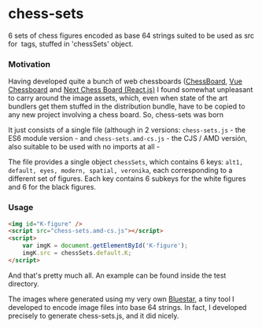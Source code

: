 # chess-sets
6 sets of chess figures encoded as base 64 strings suited to be used as src for <img> tags, stuffed in 'chessSets' object.

### Motivation
Having developed quite a bunch of web chessboards ([ChessBoard](https://github.com/sandy98/chess-board), [Vue Chessboard](https://github.com/sandy98/vue-chessboard) and [Next Chess Board (React.js)](https://github.com/sandy98/next-chess-board) I found somewhat unpleasant to carry around the image assets, which, even when state of the art bundlers get them stuffed in the distribution bundle, have to be copied to any new project involving a chess board. So, chess-sets was born

It just consists of a single file (although in 2 versions: `chess-sets.js` - the ES6 module version - and `chess-sets.amd-cs.js` - the CJS / AMD versión, also suitable to be used with no imports at all - 

The file provides a single object `chessSets`, which contains 6 keys: `alt1, default, eyes, modern, spatial, veronika`, each corresponding to a different set of figures. Each key contains 6 subkeys for the white figures and 6 for the black figures.

### Usage

```html
<img id="K-figure" />
<script src="chess-sets.amd-cs.js"></script>
<script>
    var imgK = document.getElementById('K-figure');
    imgK.src = chessSets.default.K;
</script>
```

And that's pretty much all. An example can be found inside the test directory.

The images where generated using my very own [Bluestar](https://github.com/sandy98/bluestar), a tiny tool I developed to encode image files into base 64 strings. In fact, I developed precisely to generate chess-sets.js, and it did nicely.
